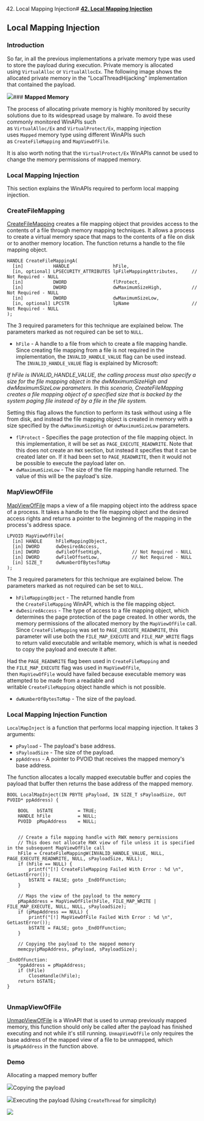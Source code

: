 42. Local Mapping Injection# [**42. Local Mapping Injection**](https://maldevacademy.com/modules/42)

## **Local Mapping Injection**

### **Introduction**

So far, in all the previous implementations a private memory type was used to store the payload during execution. Private memory is allocated using `VirtualAlloc` or `VirtualAllocEx`. The following image shows the allocated private memory in the "LocalThreadHijacking" implementation that contained the payload.

[![](42%20Local%20Mapping%20Injection%20a18ce0d426434c27b585cf1ddd825b70/local-map-inject-109424404-c8e38d0c-cf1a-401a-b881-e1d50f0fb1dd.png)](42%20Local%20Mapping%20Injection%20a18ce0d426434c27b585cf1ddd825b70/local-map-inject-109424404-c8e38d0c-cf1a-401a-b881-e1d50f0fb1dd.png)### **Mapped Memory**

The process of allocating private memory is highly monitored by security solutions due to its widespread usage by malware. To avoid these commonly monitored WinAPIs such as `VirtualAlloc/Ex` and `VirtualProtect/Ex`, mapping injection uses `Mapped` memory type using different WinAPIs such as `CreateFileMapping` and `MapViewOfFile`.

It is also worth noting that the `VirtualProtect/Ex` WinAPIs cannot be used to change the memory permissions of mapped memory.

### **Local Mapping Injection**

This section explains the WinAPIs required to perform local mapping injection.

### **CreateFileMapping**

[CreateFileMapping](https://learn.microsoft.com/en-us/windows/win32/api/winbase/nf-winbase-createfilemappinga) creates a file mapping object that provides access to the contents of a file through memory mapping techniques. It allows a process to create a virtual memory space that maps to the contents of a file on disk or to another memory location. The function returns a handle to the file mapping object.


```
HANDLE CreateFileMappingA(
  [in]           HANDLE                hFile,
  [in, optional] LPSECURITY_ATTRIBUTES lpFileMappingAttributes,     // Not Required - NULL
  [in]           DWORD                 flProtect,
  [in]           DWORD                 dwMaximumSizeHigh,           // Not Required - NULL
  [in]           DWORD                 dwMaximumSizeLow,
  [in, optional] LPCSTR                lpName                       // Not Required - NULL
);

```
The 3 required parameters for this technique are explained below. The parameters marked as not required can be set to `NULL`.

* `hFile` - A handle to a file from which to create a file mapping handle. Since creating file mapping from a file is not required in the implementation, the `INVALID_HANDLE_VALUE` flag can be used instead. The `INVALID_HANDLE_VALUE` flag is explained by Microsoft:

*If hFile is INVALID\_HANDLE\_VALUE, the calling process must also specify a size for the file mapping object in the dwMaximumSizeHigh and dwMaximumSizeLow parameters. In this scenario, CreateFileMapping creates a file mapping object of a specified size that is backed by the system paging file instead of by a file in the file system.*

Setting this flag allows the function to perform its task without using a file from disk, and instead the file mapping object is created in memory with a size specified by the `dwMaximumSizeHigh` or `dwMaximumSizeLow` parameters.

* `flProtect` - Specifies the page protection of the file mapping object. In this implementation, it will be set as `PAGE_EXECUTE_READWRITE`. Note that this does not create an `RWX` section, but instead it specifies that it can be created later on. If it had been set to `PAGE_READWRITE`, then it would not be possible to execute the payload later on.
* `dwMaximumSizeLow` - The size of the file mapping handle returned. The value of this will be the payload's size.

### **MapViewOfFile**

[MapViewOfFile](https://learn.microsoft.com/en-us/windows/win32/api/memoryapi/nf-memoryapi-mapviewoffile) maps a view of a file mapping object into the address space of a process. It takes a handle to the file mapping object and the desired access rights and returns a pointer to the beginning of the mapping in the process's address space.


```
LPVOID MapViewOfFile(
  [in] HANDLE     hFileMappingObject,
  [in] DWORD      dwDesiredAccess,
  [in] DWORD      dwFileOffsetHigh,           // Not Required - NULL
  [in] DWORD      dwFileOffsetLow,            // Not Required - NULL
  [in] SIZE_T     dwNumberOfBytesToMap
);

```
The 3 required parameters for this technique are explained below. The parameters marked as not required can be set to `NULL`.

* `hFileMappingObject` - The returned handle from the `CreateFileMapping` WinAPI, which is the file mapping object.
* `dwDesiredAccess` - The type of access to a file mapping object, which determines the page protection of the page created. In other words, the memory permissions of the allocated memory by the `MapViewOfFile` call. Since `CreateFileMapping` was set to `PAGE_EXECUTE_READWRITE`, this parameter will use both the `FILE_MAP_EXECUTE` and `FILE_MAP_WRITE` flags to return valid executable and writable memory, which is what is needed to copy the payload and execute it after.

Had the `PAGE_READWRITE` flag been used in `CreateFileMapping` and the `FILE_MAP_EXECUTE` flag was used in `MapViewOfFile`, then `MapViewOfFile` would have failed because executable memory was attempted to be made from a readable and writable `CreateFileMapping` object handle which is not possible.

* `dwNumberOfBytesToMap` - The size of the payload.

### **Local Mapping Injection Function**

`LocalMapInject` is a function that performs local mapping injection. It takes 3 arguments:

* `pPayload` - The payload's base address.
* `sPayloadSize` - The size of the payload.
* `ppAddress` - A pointer to PVOID that receives the mapped memory's base address.

The function allocates a locally mapped executable buffer and copies the payload that buffer then returns the base address of the mapped memory.


```
BOOL LocalMapInject(IN PBYTE pPayload, IN SIZE_T sPayloadSize, OUT PVOID* ppAddress) {

	BOOL   bSTATE         = TRUE;
	HANDLE hFile          = NULL;
	PVOID  pMapAddress    = NULL;


	// Create a file mapping handle with RWX memory permissions
	// This does not allocate RWX view of file unless it is specified in the subsequent MapViewOfFile call
	hFile = CreateFileMappingW(INVALID_HANDLE_VALUE, NULL, PAGE_EXECUTE_READWRITE, NULL, sPayloadSize, NULL);
	if (hFile == NULL) {
		printf("[!] CreateFileMapping Failed With Error : %d \n", GetLastError());
		bSTATE = FALSE; goto _EndOfFunction;
	}

	// Maps the view of the payload to the memory
	pMapAddress = MapViewOfFile(hFile, FILE_MAP_WRITE | FILE_MAP_EXECUTE, NULL, NULL, sPayloadSize);
	if (pMapAddress == NULL) {
		printf("[!] MapViewOfFile Failed With Error : %d \n", GetLastError());
		bSTATE = FALSE; goto _EndOfFunction;
	}

    // Copying the payload to the mapped memory
	memcpy(pMapAddress, pPayload, sPayloadSize);

_EndOfFunction:
	*ppAddress = pMapAddress;
	if (hFile)
		CloseHandle(hFile);
	return bSTATE;
}


```
### **UnmapViewOfFile**

[UnmapViewOfFile](https://learn.microsoft.com/en-us/windows/win32/api/memoryapi/nf-memoryapi-unmapviewoffile) is a WinAPI that is used to unmap previously mapped memory, this function should only be called after the payload has finished executing and not while it's still running. `UnmapViewOfFile` only requires the base address of the mapped view of a file to be unmapped, which is `pMapAddress` in the function above.

### **Demo**

Allocating a mapped memory buffer

[![](42%20Local%20Mapping%20Injection%20a18ce0d426434c27b585cf1ddd825b70/local-map-inject-209424404-c8e38d0c-cf1a-401a-b881-e1d50f0fb1dd.png)](42%20Local%20Mapping%20Injection%20a18ce0d426434c27b585cf1ddd825b70/local-map-inject-209424404-c8e38d0c-cf1a-401a-b881-e1d50f0fb1dd.png)Copying the payload

[![](42%20Local%20Mapping%20Injection%20a18ce0d426434c27b585cf1ddd825b70/local-map-inject-309427185-a71d9b01-a6f8-4fd8-be13-25e331ad96d8.png)](42%20Local%20Mapping%20Injection%20a18ce0d426434c27b585cf1ddd825b70/local-map-inject-309427185-a71d9b01-a6f8-4fd8-be13-25e331ad96d8.png)Executing the payload (Using `CreateThread` for simplicity)

[![](42%20Local%20Mapping%20Injection%20a18ce0d426434c27b585cf1ddd825b70/local-map-inject-409427186-264e5199-4331-4578-84bc-c9c9cba45046.png)](42%20Local%20Mapping%20Injection%20a18ce0d426434c27b585cf1ddd825b70/local-map-inject-409427186-264e5199-4331-4578-84bc-c9c9cba45046.png)